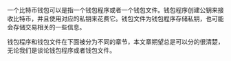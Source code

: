 一个比特币钱包可以是指一个钱包程序或者一个钱包文件。钱包程序创建公钥来接收比特币，并且使用对应的私钥来花费它。钱包文件为钱包程序存储私钥，也可能会存储交易相关的一些信息。

钱包程序和钱包文件在下面被分为不同的章节，本文章期望总是可以分的很清楚，无论我们是谈论钱包程序或者钱包文件。

